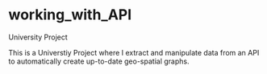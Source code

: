 # working_with_API
University Project 


This is a Universtiy Project where I extract and manipulate data from an API to automatically create up-to-date geo-spatial graphs.
